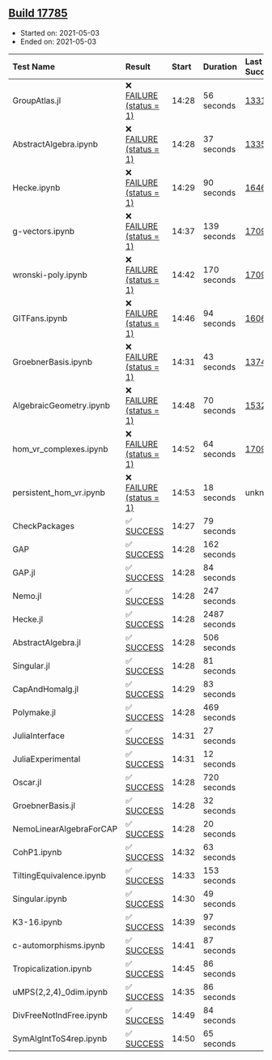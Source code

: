 ## [Build 17785](https://oscarci.mathematik.uni-kl.de/job/oscar/17785/)

* Started on: 2021-05-03
* Ended on: 2021-05-03

| Test Name    | Result | Start | Duration | Last Success | First Failure |
|:-------------|:-------|:------|:---------|:-------------|:--------------|
| GroupAtlas.jl | ❌ [FAILURE (status = 1)](https://oscarci.mathematik.uni-kl.de/job/oscar/17785/artifact/logs/build-17785/GroupAtlas.jl.log) | 14:28 | 56 seconds | [13311](https://oscarci.mathematik.uni-kl.de/job/oscar/13311/) | [13312](https://oscarci.mathematik.uni-kl.de/job/oscar/13312/) |
| AbstractAlgebra.ipynb | ❌ [FAILURE (status = 1)](https://oscarci.mathematik.uni-kl.de/job/oscar/17785/artifact/logs/build-17785/AbstractAlgebra.ipynb.log) | 14:28 | 37 seconds | [13355](https://oscarci.mathematik.uni-kl.de/job/oscar/13355/) | [13356](https://oscarci.mathematik.uni-kl.de/job/oscar/13356/) |
| Hecke.ipynb | ❌ [FAILURE (status = 1)](https://oscarci.mathematik.uni-kl.de/job/oscar/17785/artifact/logs/build-17785/Hecke.ipynb.log) | 14:29 | 90 seconds | [16463](https://oscarci.mathematik.uni-kl.de/job/oscar/16463/) | [16464](https://oscarci.mathematik.uni-kl.de/job/oscar/16464/) |
| g-vectors.ipynb | ❌ [FAILURE (status = 1)](https://oscarci.mathematik.uni-kl.de/job/oscar/17785/artifact/logs/build-17785/g-vectors.ipynb.log) | 14:37 | 139 seconds | [17099](https://oscarci.mathematik.uni-kl.de/job/oscar/17099/) | [17100](https://oscarci.mathematik.uni-kl.de/job/oscar/17100/) |
| wronski-poly.ipynb | ❌ [FAILURE (status = 1)](https://oscarci.mathematik.uni-kl.de/job/oscar/17785/artifact/logs/build-17785/wronski-poly.ipynb.log) | 14:42 | 170 seconds | [17098](https://oscarci.mathematik.uni-kl.de/job/oscar/17098/) | [17099](https://oscarci.mathematik.uni-kl.de/job/oscar/17099/) |
| GITFans.ipynb | ❌ [FAILURE (status = 1)](https://oscarci.mathematik.uni-kl.de/job/oscar/17785/artifact/logs/build-17785/GITFans.ipynb.log) | 14:46 | 94 seconds | [16068](https://oscarci.mathematik.uni-kl.de/job/oscar/16068/) | [16069](https://oscarci.mathematik.uni-kl.de/job/oscar/16069/) |
| GroebnerBasis.ipynb | ❌ [FAILURE (status = 1)](https://oscarci.mathematik.uni-kl.de/job/oscar/17785/artifact/logs/build-17785/GroebnerBasis.ipynb.log) | 14:31 | 43 seconds | [13748](https://oscarci.mathematik.uni-kl.de/job/oscar/13748/) | [13749](https://oscarci.mathematik.uni-kl.de/job/oscar/13749/) |
| AlgebraicGeometry.ipynb | ❌ [FAILURE (status = 1)](https://oscarci.mathematik.uni-kl.de/job/oscar/17785/artifact/logs/build-17785/AlgebraicGeometry.ipynb.log) | 14:48 | 70 seconds | [15322](https://oscarci.mathematik.uni-kl.de/job/oscar/15322/) | [15323](https://oscarci.mathematik.uni-kl.de/job/oscar/15323/) |
| hom_vr_complexes.ipynb | ❌ [FAILURE (status = 1)](https://oscarci.mathematik.uni-kl.de/job/oscar/17785/artifact/logs/build-17785/hom_vr_complexes.ipynb.log) | 14:52 | 64 seconds | [17099](https://oscarci.mathematik.uni-kl.de/job/oscar/17099/) | [17100](https://oscarci.mathematik.uni-kl.de/job/oscar/17100/) |
| persistent_hom_vr.ipynb | ❌ [FAILURE (status = 1)](https://oscarci.mathematik.uni-kl.de/job/oscar/17785/artifact/logs/build-17785/persistent_hom_vr.ipynb.log) | 14:53 | 18 seconds | unknown | unknown |
| CheckPackages | ✅ [SUCCESS](https://oscarci.mathematik.uni-kl.de/job/oscar/17785/artifact/logs/build-17785/CheckPackages.log) | 14:27 | 79 seconds |  |  |
| GAP | ✅ [SUCCESS](https://oscarci.mathematik.uni-kl.de/job/oscar/17785/artifact/logs/build-17785/GAP.log) | 14:28 | 162 seconds |  |  |
| GAP.jl | ✅ [SUCCESS](https://oscarci.mathematik.uni-kl.de/job/oscar/17785/artifact/logs/build-17785/GAP.jl.log) | 14:28 | 84 seconds |  |  |
| Nemo.jl | ✅ [SUCCESS](https://oscarci.mathematik.uni-kl.de/job/oscar/17785/artifact/logs/build-17785/Nemo.jl.log) | 14:28 | 247 seconds |  |  |
| Hecke.jl | ✅ [SUCCESS](https://oscarci.mathematik.uni-kl.de/job/oscar/17785/artifact/logs/build-17785/Hecke.jl.log) | 14:28 | 2487 seconds |  |  |
| AbstractAlgebra.jl | ✅ [SUCCESS](https://oscarci.mathematik.uni-kl.de/job/oscar/17785/artifact/logs/build-17785/AbstractAlgebra.jl.log) | 14:28 | 506 seconds |  |  |
| Singular.jl | ✅ [SUCCESS](https://oscarci.mathematik.uni-kl.de/job/oscar/17785/artifact/logs/build-17785/Singular.jl.log) | 14:28 | 81 seconds |  |  |
| CapAndHomalg.jl | ✅ [SUCCESS](https://oscarci.mathematik.uni-kl.de/job/oscar/17785/artifact/logs/build-17785/CapAndHomalg.jl.log) | 14:29 | 83 seconds |  |  |
| Polymake.jl | ✅ [SUCCESS](https://oscarci.mathematik.uni-kl.de/job/oscar/17785/artifact/logs/build-17785/Polymake.jl.log) | 14:28 | 469 seconds |  |  |
| JuliaInterface | ✅ [SUCCESS](https://oscarci.mathematik.uni-kl.de/job/oscar/17785/artifact/logs/build-17785/JuliaInterface.log) | 14:31 | 27 seconds |  |  |
| JuliaExperimental | ✅ [SUCCESS](https://oscarci.mathematik.uni-kl.de/job/oscar/17785/artifact/logs/build-17785/JuliaExperimental.log) | 14:31 | 12 seconds |  |  |
| Oscar.jl | ✅ [SUCCESS](https://oscarci.mathematik.uni-kl.de/job/oscar/17785/artifact/logs/build-17785/Oscar.jl.log) | 14:28 | 720 seconds |  |  |
| GroebnerBasis.jl | ✅ [SUCCESS](https://oscarci.mathematik.uni-kl.de/job/oscar/17785/artifact/logs/build-17785/GroebnerBasis.jl.log) | 14:28 | 32 seconds |  |  |
| NemoLinearAlgebraForCAP | ✅ [SUCCESS](https://oscarci.mathematik.uni-kl.de/job/oscar/17785/artifact/logs/build-17785/NemoLinearAlgebraForCAP.log) | 14:28 | 20 seconds |  |  |
| CohP1.ipynb | ✅ [SUCCESS](https://oscarci.mathematik.uni-kl.de/job/oscar/17785/artifact/logs/build-17785/CohP1.ipynb.log) | 14:32 | 63 seconds |  |  |
| TiltingEquivalence.ipynb | ✅ [SUCCESS](https://oscarci.mathematik.uni-kl.de/job/oscar/17785/artifact/logs/build-17785/TiltingEquivalence.ipynb.log) | 14:33 | 153 seconds |  |  |
| Singular.ipynb | ✅ [SUCCESS](https://oscarci.mathematik.uni-kl.de/job/oscar/17785/artifact/logs/build-17785/Singular.ipynb.log) | 14:30 | 49 seconds |  |  |
| K3-16.ipynb | ✅ [SUCCESS](https://oscarci.mathematik.uni-kl.de/job/oscar/17785/artifact/logs/build-17785/K3-16.ipynb.log) | 14:39 | 97 seconds |  |  |
| c-automorphisms.ipynb | ✅ [SUCCESS](https://oscarci.mathematik.uni-kl.de/job/oscar/17785/artifact/logs/build-17785/c-automorphisms.ipynb.log) | 14:41 | 87 seconds |  |  |
| Tropicalization.ipynb | ✅ [SUCCESS](https://oscarci.mathematik.uni-kl.de/job/oscar/17785/artifact/logs/build-17785/Tropicalization.ipynb.log) | 14:45 | 86 seconds |  |  |
| uMPS(2,2,4)_0dim.ipynb | ✅ [SUCCESS](https://oscarci.mathematik.uni-kl.de/job/oscar/17785/artifact/logs/build-17785/uMPS-2-2-4-_0dim.ipynb.log) | 14:35 | 86 seconds |  |  |
| DivFreeNotIndFree.ipynb | ✅ [SUCCESS](https://oscarci.mathematik.uni-kl.de/job/oscar/17785/artifact/logs/build-17785/DivFreeNotIndFree.ipynb.log) | 14:49 | 84 seconds |  |  |
| SymAlgIntToS4rep.ipynb | ✅ [SUCCESS](https://oscarci.mathematik.uni-kl.de/job/oscar/17785/artifact/logs/build-17785/SymAlgIntToS4rep.ipynb.log) | 14:50 | 65 seconds |  |  |
